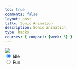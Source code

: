 ```yaml
---
toc: true
comments: false
layout: post
title: Sonic Animation
description: Sonic animation
type: hacks
courses: { compsci: {week: 5} }
---
```


<body>
    <div>
        <canvas id="spriteContainer">
            <img id="sonicSprite" src="/vscode/Gabbb/images/sonic_spritesheet.jpg">
        </canvas>
        <div id="controls">
            <input type="radio" name="animation" id="idle" checked>
            <label for="idle">Idle</label><br>
            <input type="radio" name="animation" id="run">
            <label for="run">Run</label><br>
        </div>
    </div>
</body>

<script>
    window.addEventListener('load', function () {
        const canvas = document.getElementById('spriteContainer');
        const ctx = canvas.getContext('2d');
        const SPRITE_WIDTH = 160;
        const SPRITE_HEIGHT = 144;
        const SCALE_FACTOR = 1;
        const FRAME_LIMIT = 10;

        canvas.width = SPRITE_WIDTH * SCALE_FACTOR;
        canvas.height = SPRITE_HEIGHT * SCALE_FACTOR;

        class Sonic {
            constructor() {
                this.image = document.getElementById("sonicSprite");
                this.spriteWidth = SPRITE_WIDTH;
                this.spriteHeight = SPRITE_HEIGHT;
                this.width = this.spriteWidth;
                this.height = this.spriteHeight;
                this.x = 0;
                this.y = 0;
                this.scale = 1;
                this.minFrame = 0;
                this.maxFrame = FRAME_LIMIT;
                this.frameX = 0;
                this.frameY = 0;
            }

            draw(context) {
                context.drawImage(
                    this.image,
                    this.frameX * this.spriteWidth,
                    this.frameY * this.spriteHeight,
                    this.spriteWidth,
                    this.spriteHeight,
                    this.x,
                    this.y,
                    this.width * this.scale,
                    this.height * this.scale
                );
            }

            update() {
                if (this.frameX < this.maxFrame) {
                    this.frameX++;
                } else {
                    this.framex = 0;
                }
            }
        }

        const controls = document.getElementById('controls');
        controls.addEventListener('click', function (event) {
            if (event.target.tagName === 'INPUT') {
                const selectedAnimation = event.target.id;
                switch (selectedAnimation) {
                    case 'idle':
                        dog.frameY = 0;
                        break;
                    case 'run':
                        dog.frameY = 1;
                        break;
                    default:
                        break;
                }
            }
        });

        function animate() {
            ctx.clearRect(0, 0, canvas.width, canvas.height);

            Sonic.draw(ctx);

            Sonic.update();
        }
        animate();
    });
</script>